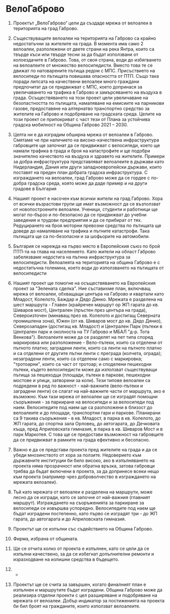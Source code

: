 # **ВелоГаброво**

1. Проектът „ВелоГаброво“ цели да създаде мрежа от велоалеи в територията на град Габрово.

2. Съществуващите велоалеи на територията на Габрово са крайно недостатъчни за жителите на града. В момента има само 2 велоалеи, разполежени от двете страни на река Янтра, които са твърде къси или твърде тесни за да бъдат използвани от колоездачите в Габрово. Това, от своя страна, води до избягването на велоалеите от множество велосипедисти. Вместо това те се движат по натоварените пътища редом с МПС. Присъствието на велосипеди по пътищата повишава опасността от ПТП. Също така поради липсата на качествени велоалеи много граждани предпочитат да се придвижват с МПС, което допринася за увеличаването на трафика в Габрово и замърсяването на въздуха в града. Осъществяването на този проект цели увеличаване на безопастността по пътищата, намаляване на емисиите на парникови газове, предоставяне на алтернатво транспортно средство за жителите на Габрово и подобряване на градската среда.
Целите на този проект се припокриват с част тези от Плана за устойчива градска мобилност на Община Габрово 2021 – 2030.

3. Целта ни е да изградим обширна мрежа от велоалеи в Габрово. Смятаме че при наличието на високо-качествена инфраструктура габровците ще започнат да се придвижват с велосипеди, което ще намали трафика в града и броя на катастрофите и ще подобри значително качеството на въздуха и здравето на жителите. Примери за добра инфраструктура представляват велоалеите в държави като Нидерландия, Дания или други западноевропейски държави, които поставят на преден план добрата градска инфраструктура. С изграждането на велоалеи, град Габрово може да се гордее с по-добра градска среда, която може да даде пример и на други градове в България

4. Нашият проект е насочен към всички жители на град Габрово. Хора от всички възрастови групи ще имат възможност да се възползват от новопостроените велоалеи. Ученици, студенти и работници ще могат по-бързо и по-безопасно да се придвижват до учебни заведения и трудови предприятия и да се прибират от тях. Редуцирането на броя моторни превозни средства по пътищата ще доведе до намаляване на трафика и пътните катастрофи. Така пътищата ще са по-безопасни и за шофьорите на автомобили.

5. България се нарежда на първо място в Европейския съюз по брой ПТП-та на глава на населението. Като жители на област Габрово забелязваме недостига на пътнна инфраструктура за велосипедисти. Велоалеята на територията на община Габрово е с недостатъчна големина, което води до използването на пътищата от велосипедисти

6. Нашият проект ще помогне на осъществяването на Европейския проект за "Зелената сделка". Ние съставихме план, включващ мрежа от велоалеи, обхващащи центъра на Габрово и квартали като Младост, Колелото, Баждар и Дядо Дянко. Мрежата е разделена на шест маршрута - Главен (крайречен маршрут ор ЖП гарата до кв. Шиваров мост), Централен (пръстен през центъра на града), Североизточен (минаващ през кв. Колелото и достигащ Северната промишлена зона), Южен (от кв. Шиваров мост до кв. Дядо Дянко), Северозападен (достигащ кв. Младост) и Централен Парк (пътеки в Централен парк и околноста на ТУ Габрово и МБАЛ "д-р. Тота Венкова").
Велоалеите може да се разделят на пет типа според маркировка или разположение - Вело-пътеки, които са отделени от пътното платно; заградени ленти, които са ленти на пътното платно и са отделени от другите пътни ленти с преграда (колчета, ограда); незаградени ленти, които са отделени само с маркировка; "тротоарни", които са част от тротоар; и споделени пешеходни пътеки, където велосипедисти може да използват съществуващи пътища за пешеходци (площади, пътеки в паркове, пешеходни мостове и улици, затворени за коли). Тези типове велоалеи са подредени в ред по важност - най-важните (вело-пътеки и заградени ленти) се слагат на най-важните части от маршрута, ако е възможно.
Към тази мрежа от велоалеи ще се изградят помощни съоръжения - за паркиране на велосипеди и за велосипеди под наем. Велосипедите под наем ще са разположени в близост до велоалеите и до площади, транспортни гари и паркове. Планирани са 9 такива съоръжения - в кв. Младост, в парка в кв. Колелото, до ЖП гарата, до спортна зала Орловец, до автогарата, до Дечковата къща, пред Априловската гимназия, в парка в кв. Шиваров Мост и в парк Маркотея.
С това ще се предостави възможност на габровците да се придвижват в рамките на града ефективно и бесопасно.

7. Важно е да се представи проекта пред жителите на града и да се убеди мнозинството от хора за ползите. Недоверието към държавните институции би било високо, ако в изпълняването на проекта няма прозрачност или обратна връзка, затова габровци трябва да бъдат включени в проекта, за да допринесе всеки нещо към проекта (например чрез доброволчество в изграждането на мрежата велоалеи).

8. Тъй като мрежата от велоалеи е разделена на маршрути, може лесно да се изгради, като се започне от най-важния (главният маршрут). Изграждането на съоръженията за паркиране за велосипеди се извършва успоредно. Велосипедите под наем ще бъдат изградени постепенно, като първо се изградят три - до ЖП гарата, до автогарата и до Априловската гимназия.

9. Проектът ще се изпълни със съдействието на Община Габрово.

10. Фирма, избрана от общината.

11. Ще се отчита колко от проекта е изпълнен, като се цели да се изпълни качествено, за да се избегнат допълнителни ремонти и изразходване на излишни средства в бъдещето. 

12. -

13. Проектът ще се счита за завършен, когато финалният план е изпълнен и маршрутите бъдат изградени. Община Габрово може да реализира отделни проекти с цел разширяване и подобряване на мрежата от велоалеи. 
Добър индикатор за постиженията на проекта би бил броят на гражданите, които използват велоалеите.
